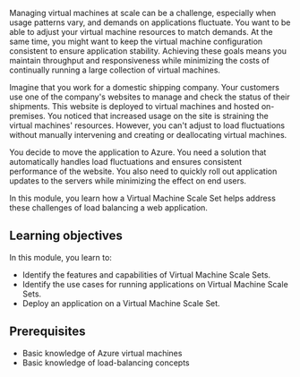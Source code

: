 Managing virtual machines at scale can be a challenge, especially when usage patterns vary, and demands on applications fluctuate. You want to be able to adjust your virtual machine resources to match demands. At the same time, you might want to keep the virtual machine configuration consistent to ensure application stability. Achieving these goals means you maintain throughput and responsiveness while minimizing the costs of continually running a large collection of virtual machines.

Imagine that you work for a domestic shipping company. Your customers use one of the company's websites to manage and check the status of their shipments. This website is deployed to virtual machines and hosted on-premises. You noticed that increased usage on the site is straining the virtual machines' resources. However, you can't adjust to load fluctuations without manually intervening and creating or deallocating virtual machines.

You decide to move the application to Azure. You need a solution that automatically handles load fluctuations and ensures consistent performance of the website. You also need to quickly roll out application updates to the servers while minimizing the effect on end users.

In this module, you learn how a Virtual Machine Scale Set helps address these challenges of load balancing a web application.

## Learning objectives

In this module, you learn to:

- Identify the features and capabilities of Virtual Machine Scale Sets.
- Identify the use cases for running applications on Virtual Machine Scale Sets.
- Deploy an application on a Virtual Machine Scale Set.

## Prerequisites

- Basic knowledge of Azure virtual machines
- Basic knowledge of load-balancing concepts
